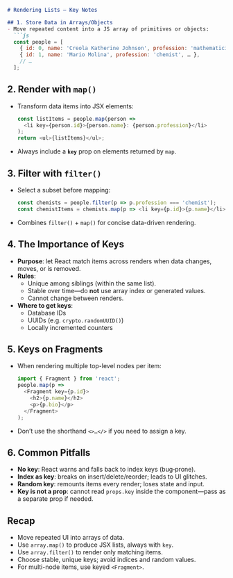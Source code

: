 ```markdown
# Rendering Lists — Key Notes

## 1. Store Data in Arrays/Objects
- Move repeated content into a JS array of primitives or objects:
  ```js
  const people = [
    { id: 0, name: 'Creola Katherine Johnson', profession: 'mathematician', … },
    { id: 1, name: 'Mario Molina', profession: 'chemist', … },
    // …
  ];
  ```

## 2. Render with `map()`
- Transform data items into JSX elements:
  ```js
  const listItems = people.map(person =>
    <li key={person.id}>{person.name}: {person.profession}</li>
  );
  return <ul>{listItems}</ul>;
  ```
- Always include a **`key`** prop on elements returned by `map`.

## 3. Filter with `filter()`
- Select a subset before mapping:
  ```js
  const chemists = people.filter(p => p.profession === 'chemist');
  const chemistItems = chemists.map(p => <li key={p.id}>{p.name}</li>);
  ```
- Combines `filter()` + `map()` for concise data-driven rendering.

## 4. The Importance of Keys
- **Purpose**: let React match items across renders when data changes, moves, or is removed.
- **Rules**:
  - Unique among siblings (within the same list).
  - Stable over time—do **not** use array index or generated values.
  - Cannot change between renders.
- **Where to get keys**:
  - Database IDs  
  - UUIDs (e.g. `crypto.randomUUID()`)  
  - Locally incremented counters  

## 5. Keys on Fragments
- When rendering multiple top-level nodes per item:
  ```js
  import { Fragment } from 'react';
  people.map(p =>
    <Fragment key={p.id}>
      <h2>{p.name}</h2>
      <p>{p.bio}</p>
    </Fragment>
  );
  ```
- Don’t use the shorthand `<>…</>` if you need to assign a key.

## 6. Common Pitfalls
- **No key**: React warns and falls back to index keys (bug‑prone).  
- **Index as key**: breaks on insert/delete/reorder; leads to UI glitches.  
- **Random key**: remounts items every render; loses state and input.  
- **Key is not a prop**: cannot read `props.key` inside the component—pass as a separate prop if needed.

## Recap
- Move repeated UI into arrays of data.  
- Use `array.map()` to produce JSX lists, always with `key`.  
- Use `array.filter()` to render only matching items.  
- Choose stable, unique keys; avoid indices and random values.  
- For multi-node items, use keyed `<Fragment>`.  
```